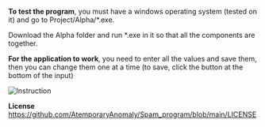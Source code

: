**To test the program**, you must have a windows operating system (tested on it) and go to Project/Alpha/*.exe. 

Download the Alpha folder and run *.exe in it so that all the components are together.

**For the application to work**, you need to enter all the values and save them, then you can change them one at a time (to save, click the button at the bottom of the input)

![Instruction](https://github.com/AtemporaryAnomaly/Spam_program/assets/171469026/4d4f4205-a96a-40f6-80fc-14a10003c774)

**License** https://github.com/AtemporaryAnomaly/Spam_program/blob/main/LICENSE
